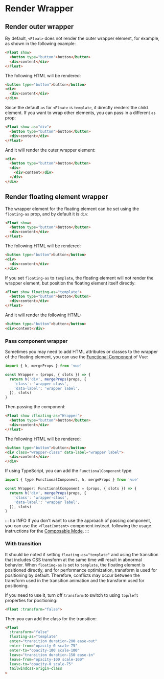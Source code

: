 # Render Wrapper

## Render outer wrapper

By default, `<Float>` does not render the outer wrapper element, for example, as shown in the following example:

```html
<Float show>
  <button type="button">button</button>
  <div>content</div>
</Float>
```

The following HTML will be rendered:

```html
<button type="button">button</button>
<div>
  <div>content</div>
</div>
```

Since the default `as` for `<Float>` is `template`, it directly renders the child element. If you want to wrap other elements, you can pass in a different `as` prop:

```html {1}
<Float show as="div">
  <button type="button">button</button>
  <div>content</div>
</Float>
```

And it will render the outer wrapper element:

```html {1,6}
<div>
  <button type="button">button</button>
  <div>
    <div>content</div>
  </div>
</div>
```

## Render floating element wrapper

The wrapper element for the floating element can be set using the `floating-as` prop, and by default it is `div`:

```html
<Float show>
  <button type="button">button</button>
  <div>content</div>
</Float>
```

The following HTML will be rendered:

```html {2,4}
<button type="button">button</button>
<div>
  <div>content</div>
</div>
```

If you set `floating-as` to `template`, the floating element will not render the wrapper element, but position the floating element itself directly:

```html {1}
<Float show floating-as="template">
  <button type="button">button</button>
  <div>content</div>
</Float>
```

And it will render the following HTML:

```html
<button type="button">button</button>
<div>content</div>
```

### Pass component wrapper

Sometimes you may need to add HTML attributes or classes to the wrapper of the floating element, you can use the [Functional Component](https://vuejs.org/guide/extras/render-function.html#functional-components) of Vue:

```js
import { h, mergeProps } from 'vue'

const Wrapper = (props, { slots }) => {
  return h('div', mergeProps(props, {
    'class': 'wrapper-class',
    'data-label': 'wrapper label',
  }), slots)
}
```

Then passing the component:

```html {1}
<Float show :floating-as="Wrapper">
  <button type="button">button</button>
  <div>content</div>
</Float>
```

The following HTML will be rendered:

```html {2}
<button type="button">button</button>
<div class="wrapper-class" data-label="wrapper label">
  <div>content</div>
</div>
```

If using TypeScript, you can add the `FunctionalComponent` type:

```js
import { type FunctionalComponent, h, mergeProps } from 'vue'

const Wrapper: FunctionalComponent = (props, { slots }) => {
  return h('div', mergeProps(props, {
    'class': 'wrapper-class',
    'data-label': 'wrapper label',
  }), slots)
}
```

::: tip INFO
If you don't want to use the approach of passing component, you can use the `<FloatContent>` component instead, following the usage instructions for the [Composable Mode](composable-mode.md).
:::

### With transition

It should be noted if setting `floating-as="template"` and using the transition that includes CSS transform at the same time will result in abnormal behavior. When `floating-as` is set to `template`, the floating element is positioned directly, and for performance optimization, transform is used for positioning by default. Therefore, conflicts may occur between the transform used in the transition animation and the transform used for positioning.

If you need to use it, turn off `transform` to switch to using `top`/`left` properties for positioning:

```html
<Float :transform="false">
```

Then you can add the class for the transition:

```html
<Float
  :transform="false"
  floating-as="template"
  enter="transition duration-200 ease-out"
  enter-from="opacity-0 scale-75"
  enter-to="opacity-100 scale-100"
  leave="transition duration-150 ease-in"
  leave-from="opacity-100 scale-100"
  leave-to="opacity-0 scale-75"
  tailwindcss-origin-class
>
```
